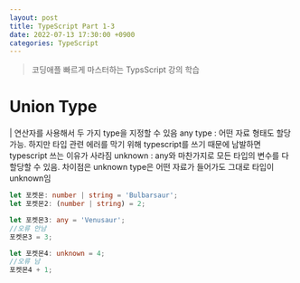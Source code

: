 ```yaml
---
layout: post
title: TypeScript Part 1-3
date: 2022-07-13 17:30:00 +0900
categories: TypeScript
---
```

> 코딩애플 빠르게 마스터하는 TypsScript 강의 학습
# Union Type
| 연산자를 사용해서 두 가지 type을 지정할 수 있음
any type : 어떤 자료 형태도 할당 가능. 하지만 타입 관련 에러를 막기 위해 typescript를 쓰기 때문에 남발하면 typescript 쓰는 이유가 사라짐
unknown : any와 마찬가지로 모든 타입의 변수를 다 할당할 수 있음. 차이점은 unknown type은 어떤 자료가 들어가도 그대로 타입이 unknown임

```TypeScript
let 포켓몬: number | string = 'Bulbarsaur';
let 포켓몬2: (number | string) = 2;

let 포켓몬3: any = 'Venusaur';
//오류 안남
포켓몬3 = 3;

let 포켓몬4: unknown = 4;
//오류 남
포켓몬4 + 1;
```